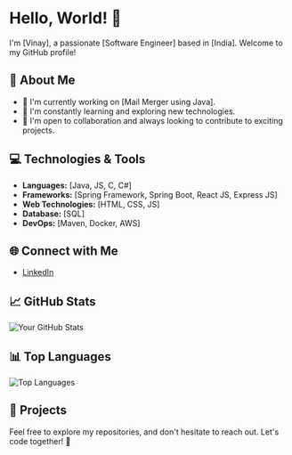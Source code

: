 # Hello, World! 👋

I'm [Vinay], a passionate [Software Engineer] based in [India]. Welcome to my GitHub profile!

## 🚀 About Me

- 🔭 I'm currently working on [Mail Merger using Java].
- 🌱 I'm constantly learning and exploring new technologies.
- 👯 I'm open to collaboration and always looking to contribute to exciting projects.

## 💻 Technologies & Tools

- **Languages:** [Java, JS, C, C#]
- **Frameworks:** [Spring Framework, Spring Boot, React JS, Express JS]
- **Web Technologies:** [HTML, CSS, JS]
- **Database:** [SQL]
- **DevOps:** [Maven, Docker, AWS]

## 🌐 Connect with Me

- [LinkedIn](https://www.linkedin.com/in/vinaykumar-boora-8a15b1219?lipi=urn%3Ali%3Apage%3Ad_flagship3_profile_view_base_contact_details%3BHMAyHXHbTwCT2CdzyBrUqQ%3D%3D)


## 📈 GitHub Stats

![Your GitHub Stats](https://github-readme-stats.vercel.app/api?username=BooraVinay&show_icons=true&hide=contribs,prs)

## 📊 Top Languages

![Top Languages](https://github-readme-stats.vercel.app/api/top-langs/?username=BooraVinay)

## 📝 Projects



Feel free to explore my repositories, and don't hesitate to reach out. Let's code together! 🌟
